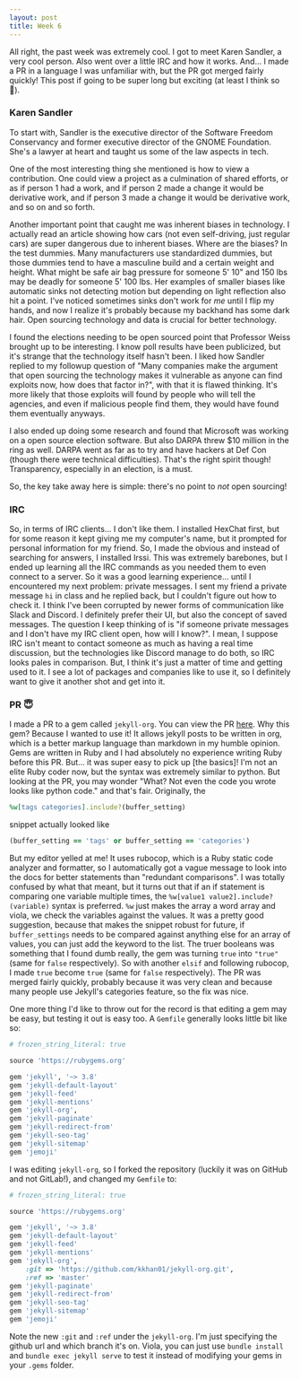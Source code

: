 ```yaml
---
layout: post
title: Week 6
---
```


All right, the past week was extremely cool. I got to meet Karen Sandler, a very cool person. Also went over a little IRC and how it works. And... I made a PR in a language I was unfamiliar with, but the PR got merged fairly quickly! This post if going to be super long but exciting (at least I think so :shrug:).

### Karen Sandler

To start with, Sandler is the executive director of the Software Freedom Conservancy and former executive director of the GNOME Foundation. She's a lawyer at heart and taught us some of the law aspects in tech.

One of the most interesting thing she mentioned is how to view a contribution. One could view a project as a culmination of shared efforts, or as if person 1 had a work, and if person 2 made a change it would be derivative work, and if person 3 made a change it would be derivative work, and so on and so forth.

Another important point that caught me was inherent biases in technology. I actually read an article showing how cars (not even self-driving, just regular cars) are super dangerous due to inherent biases. Where are the biases? In the test dummies. Many manufacturers use standardized dummies, but those dummies tend to have a masculine build and a certain weight and height. What might be safe air bag pressure for someone 5' 10" and 150 lbs  may be deadly for someone 5' 100 lbs. Her examples of smaller biases like automatic sinks not detecting motion but depending on light reflection also hit a point. I've noticed sometimes sinks don't work for *me* until I flip my hands, and now I realize it's probably because my backhand has some dark hair. Open sourcing technology and data is crucial for better technology.

I found the elections needing to be open sourced point that Professor Weiss brought up to be interesting. I know poll results have been publicized, but it's strange that the technology itself hasn't been. I liked how Sandler replied to my followup question of "Many companies make the argument that open sourcing the technology makes it vulnerable as anyone can find exploits now, how does that factor in?", with that it is flawed thinking. It's more likely that those exploits will found by people who will tell the agencies, and even if malicious people find them, they would have found them eventually anyways.

I also ended up doing some research and found that Microsoft was working on a open source election software. But also DARPA threw $10 million in the ring as well. DARPA went as far as to try and have hackers at Def Con (though there were technical difficulties). That's the right spirit though! Transparency, especially in an election, is a must.

So, the key take away here is simple: there's no point to *not* open sourcing!

### IRC

So, in terms of IRC clients... I don't like them. I installed HexChat first, but for some reason it kept giving me my computer's name, but it prompted for personal information for my friend. So, I made the obvious and instead of searching for answers, I installed Irssi. This was extremely barebones, but I ended up learning all the IRC commands as you needed them to even connect to a server. So it was a good learning experience... until I encountered my next problem: private messages. I sent my friend a private message `hi` in class and he replied back, but I couldn't figure out how to check it. I think I've been corrupted by newer forms of communication like Slack and Discord. I definitely prefer their UI, but also the concept of saved messages. The question I keep thinking of is "if someone private messages and I don't have my IRC client open, how will I know?". I mean, I suppose IRC isn't meant to contact someone as much as having a real time discussion, but the technologies like Discord manage to do both, so IRC looks pales in comparison. But, I think it's just a matter of time and getting used to it. I see a lot of packages and companies like to use it, so I definitely want to give it another shot and get into it.

### PR :innocent:

I made a PR to a gem called `jekyll-org`. You can view the PR [here](https://github.com/eggcaker/jekyll-org/pull/44). Why this gem? Because I wanted to use it! It allows jekyll posts to be written in org, which is a better markup language than markdown in my humble opinion. Gems are written in Ruby and I had absolutely no experience writing Ruby before this PR. But... it was super easy to pick up [the basics]! I'm not an elite Ruby coder now, but the syntax was extremely similar to python. But looking at the PR, you may wonder "What? Not even the code you wrote looks like python code." and that's fair. Originally, the
```ruby
%w[tags categories].include?(buffer_setting)
```
snippet actually looked like
```ruby
(buffer_setting == 'tags' or buffer_setting == 'categories')
```
But my editor yelled at me! It uses rubocop, which is a Ruby static code analyzer and formatter, so I automatically got a vague message to look into the docs for better statements than "redundant comparisons". I was totally confused by what that meant, but it turns out that if an if statement is comparing one variable multiple times, the `%w[value1 value2].include?(variable)` syntax is preferred. `%w` just makes the array a word array and viola, we check the variables against the values. It was a pretty good suggestion, because that makes the snippet robust for future, if `buffer_settings` needs to be compared against anything else for an array of values, you can just add the keyword to the list. The truer booleans was something that I found dumb really, the gem was turning `true` into `"true"` (same for `false` respectively). So with another `elsif` and following rubocop, I made `true` become `true` (same for `false` respectively). The PR was merged fairly quickly, probably because it was very clean and because many people use Jekyll's categories feature, so the fix was nice.

One more thing I'd like to throw out for the record is that editing a gem may be easy, but testing it out is easy too. A `Gemfile` generally looks little bit like so:
```ruby
# frozen_string_literal: true

source 'https://rubygems.org'

gem 'jekyll', '~> 3.8'
gem 'jekyll-default-layout'
gem 'jekyll-feed'
gem 'jekyll-mentions'
gem 'jekyll-org',
gem 'jekyll-paginate'
gem 'jekyll-redirect-from'
gem 'jekyll-seo-tag'
gem 'jekyll-sitemap'
gem 'jemoji'
```
I was editing `jekyll-org`, so I forked the repository (luckily it was on GitHub and not GitLab!), and changed my `Gemfile` to:
```ruby
# frozen_string_literal: true

source 'https://rubygems.org'

gem 'jekyll', '~> 3.8'
gem 'jekyll-default-layout'
gem 'jekyll-feed'
gem 'jekyll-mentions'
gem 'jekyll-org',
    :git => 'https://github.com/kkhan01/jekyll-org.git',
    :ref => 'master'
gem 'jekyll-paginate'
gem 'jekyll-redirect-from'
gem 'jekyll-seo-tag'
gem 'jekyll-sitemap'
gem 'jemoji'
```
Note the new `:git` and `:ref` under the `jekyll-org`. I'm just specifying the github url and which branch it's on. Viola, you can just use `bundle install` and `bundle exec jekyll serve` to test it instead of modifying your gems in your `.gems` folder.
